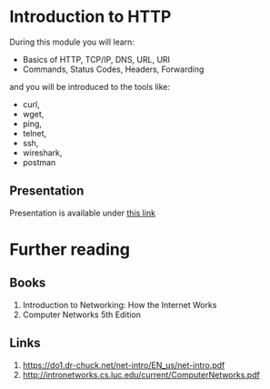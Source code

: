 # Introduction to HTTP

During this module you will learn:
- Basics of HTTP, TCP/IP, DNS, URL, URI
- Commands, Status Codes, Headers, Forwarding

and you will be introduced to the tools like:
- curl, 
- wget, 
- ping, 
- telnet, 
- ssh, 
- wireshark, 
- postman

## Presentation
Presentation is available under [this link](https://gitlab.com/sda-international/program/java/15-http/wikis/uploads/5b1bcf706491336b1b0856da954e308d/13_HTTP.pdf)

# Further reading

## Books

1. Introduction to Networking: How the Internet Works
2. Computer Networks 5th Edition

## Links

1. https://do1.dr-chuck.net/net-intro/EN_us/net-intro.pdf
2. http://intronetworks.cs.luc.edu/current/ComputerNetworks.pdf